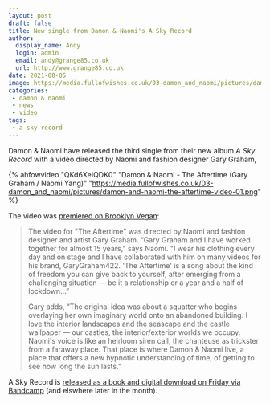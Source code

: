 ```yaml
---
layout: post
draft: false
title: New single from Damon & Naomi's A Sky Record
author:
  display_name: Andy
  login: admin
  email: andy@grange85.co.uk
  url: http://www.grange85.co.uk
date: 2021-08-05
image: https://media.fullofwishes.co.uk/03-damon_and_naomi/pictures/damon-and-naomi-the-aftertime-video-01.png
categories:
 - damon & naomi
 - news
 - video
tags:
 - a sky record
---
```

Damon & Naomi have released the third single from their new album _A Sky Record_ with a video directed by Naomi and fashion designer Gary Graham,

{% ahfowvideo "QKd6XeIQDK0" "Damon & Naomi - The Aftertime (Gary Graham / Naomi Yang)" "https://media.fullofwishes.co.uk/03-damon_and_naomi/pictures/damon-and-naomi-the-aftertime-video-01.png" %}

The video was [premiered on Brooklyn Vegan](https://www.brooklynvegan.com/damon-naomi-discuss-the-influences-behind-new-album-the-aftertime-video/):

> The video for "The Aftertime" was directed by Naomi and fashion designer and artist Gary Graham. “Gary Graham and I have worked together for almost 15 years," says Naomi. "I wear his clothing every day and on stage and I have collaborated with him on many videos for his brand, GaryGraham422. 'The Aftertime' is a song about the kind of freedom you can give back to yourself, after emerging from a challenging situation — be it a relationship or a year and a half of lockdown…”
> 
> Gary adds, “The original idea was about a squatter who begins overlaying her own imaginary world onto an abandoned building. I love the interior landscapes and the seascape and the castle wallpaper — our castles, the interior/exterior worlds we occupy. Naomi's voice is like an heirloom siren call, the chanteuse as trickster from a faraway place. That place is where Damon & Naomi live, a place that offers a new hypnotic understanding of time, of getting to see how long the sun lasts.”

A Sky Record is [released as a book and digital download on Friday via Bandcamp](https://damonandnaomi.bandcamp.com/album/a-sky-record) (and elswhere later in the month).
